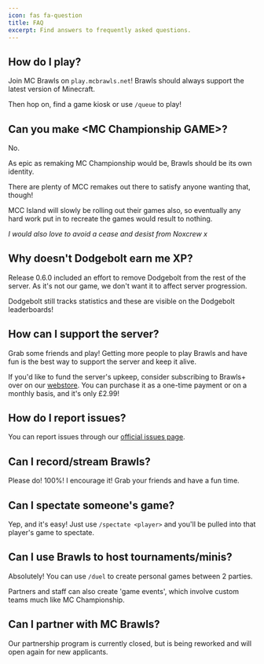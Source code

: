 ```yaml
---
icon: fas fa-question
title: FAQ
excerpt: Find answers to frequently asked questions.
---
```


## How do I play?

Join MC Brawls on `play.mcbrawls.net`! Brawls should always support the latest version of Minecraft.

Then hop on, find a game kiosk or use `/queue` to play!

## Can you make \<MC Championship GAME>?

No.

As epic as remaking MC Championship would be, Brawls should be its own identity.

There are plenty of MCC remakes out there to satisfy anyone wanting that, though!

MCC Island will slowly be rolling out their games also, so eventually any hard work put in to recreate the games would result to nothing.

*I would also love to avoid a cease and desist from Noxcrew x*

## Why doesn't Dodgebolt earn me XP?

Release 0.6.0 included an effort to remove Dodgebolt from the rest of the server. As it's not our game, we don't want it to affect server progression.

Dodgebolt still tracks statistics and these are visible on the Dodgebolt leaderboards!

## How can I support the server?

Grab some friends and play! Getting more people to play Brawls and have fun is the best way to support the server and keep it alive.

If you'd like to fund the server's upkeep, consider subscribing to Brawls+ over on our [webstore](https://store.mcbrawls.net). You can purchase it as a one-time payment or on a monthly basis, and it's only £2.99!

## How do I report issues?

You can report issues through our [official issues page](https://github.com/mcbrawls/brawls-issues/issues).

## Can I record/stream Brawls?

Please do! 100%! I encourage it! Grab your friends and have a fun time.

## Can I spectate someone's game?

Yep, and it's easy! Just use `/spectate <player>` and you'll be pulled into that player's game to spectate.

## Can I use Brawls to host tournaments/minis?

Absolutely! You can use `/duel` to create personal games between 2 parties.

Partners and staff can also create 'game events', which involve custom teams much like MC Championship.

## Can I partner with MC Brawls?

Our partnership program is currently closed, but is being reworked and will open again for new applicants.
